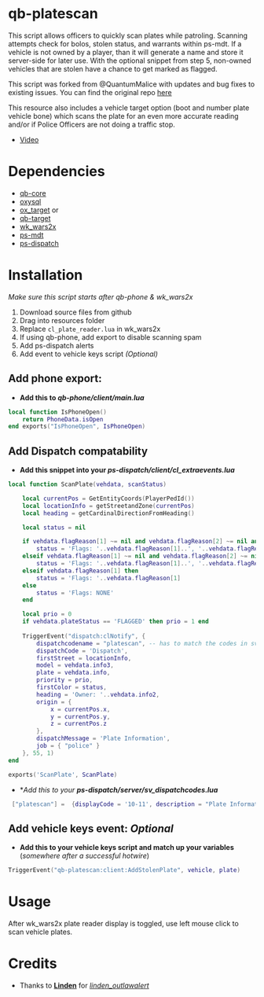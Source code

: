 # qb-platescan
This script allows officers to quickly scan plates while patroling. Scanning attempts check for bolos, stolen status, and warrants within ps-mdt. If a vehicle is not owned by a player, than it will generate a name and store it server-side for later use. With the optional snippet from step 5, non-owned vehicles that are stolen have a chance to get marked as flagged. 

This script was forked from @QuantumMalice with updates and bug fixes to existing issues. You can find the original repo [here](https://github.com/QuantumMalice/qb-platescan)

This resource also includes a vehicle target option (boot and number plate vehicle bone) which scans the plate for an even more accurate reading and/or if Police Officers are not doing a traffic stop.

* [Video](https://streamable.com/144ebv)

# Dependencies
* [qb-core](https://github.com/qbcore-framework/qb-core)
* [oxysql](https://github.com/overextended/oxmysql)
* [ox_target](https://github.com/overextended/ox_target) or
* [qb-target](https://github.com/qbcore-framework/qb-target)
* [wk_wars2x](https://github.com/WolfKnight98/wk_wars2x)
* [ps-mdt](https://github.com/Project-Sloth/ps-mdt)
* [ps-dispatch](https://github.com/Project-Sloth/ps-dispatch)

# Installation
*Make sure this script starts after qb-phone & wk_wars2x*
1. Download source files from github
2. Drag into resources folder
3. Replace `cl_plate_reader.lua` in wk_wars2x
4. If using qb-phone, add export to disable scanning spam
5. Add ps-dispatch alerts
6. Add event to vehicle keys script *(Optional)*

## Add phone export:

- **Add this to *qb-phone/client/main.lua*** 
```lua
local function IsPhoneOpen()
    return PhoneData.isOpen
end exports("IsPhoneOpen", IsPhoneOpen)
```

## Add Dispatch compatability

- **Add this snippet into your *ps-dispatch/client/cl_extraevents.lua***

```lua
local function ScanPlate(vehdata, scanStatus)

    local currentPos = GetEntityCoords(PlayerPedId())
    local locationInfo = getStreetandZone(currentPos)
    local heading = getCardinalDirectionFromHeading()

    local status = nil

    if vehdata.flagReason[1] ~= nil and vehdata.flagReason[2] ~= nil and vehdata.flagReason[3] ~= nil then
        status = 'Flags: '..vehdata.flagReason[1]..', '..vehdata.flagReason[2]..' '..vehdata.flagReason[3]
    elseif vehdata.flagReason[1] ~= nil and vehdata.flagReason[2] ~= nil then
        status = 'Flags: '..vehdata.flagReason[1]..', '..vehdata.flagReason[2]
    elseif vehdata.flagReason[1] then
        status = 'Flags: '..vehdata.flagReason[1]
    else
        status = 'Flags: NONE'
    end

    local prio = 0
    if vehdata.plateStatus == 'FLAGGED' then prio = 1 end
        
    TriggerEvent("dispatch:clNotify", {
        dispatchcodename = "platescan", -- has to match the codes in sv_dispatchcodes.lua so that it generates the right blip
        dispatchCode = 'Dispatch',
        firstStreet = locationInfo,
        model = vehdata.info3,
        plate = vehdata.info,
        priority = prio,
        firstColor = status,
        heading = 'Owner: '..vehdata.info2,
        origin = {
            x = currentPos.x,
            y = currentPos.y,
            z = currentPos.z
        },
        dispatchMessage = 'Plate Information',
        job = { "police" }
    }, 55, 1)
end

exports('ScanPlate', ScanPlate)
```

- **Add this to your **ps-dispatch/server/sv_dispatchcodes.lua***

```lua
 ["platescan"] =  {displayCode = '10-11', description = "Plate Information", radius = 10.0, recipientList = {'police'}, blipSprite = 66, blipColour = 37, blipScale = 0.6, blipLength = 1, sound = "Lose_1st", sound2 = "GTAO_FM_Events_Soundset", offset = "false", blipflash = "false"},
 ```

## Add vehicle keys event: *Optional*

- **Add this to your vehicle keys script and match up your variables** (*somewhere after a successful hotwire*)
```lua
TriggerEvent("qb-platescan:client:AddStolenPlate", vehicle, plate)
```

# Usage
After wk_wars2x plate reader display is toggled, use left mouse click to scan vehicle plates.

# Credits
- Thanks to [**Linden**](https://github.com/thelindat) for [*linden_outlawalert*](https://github.com/thelindat/linden_outlawalert)